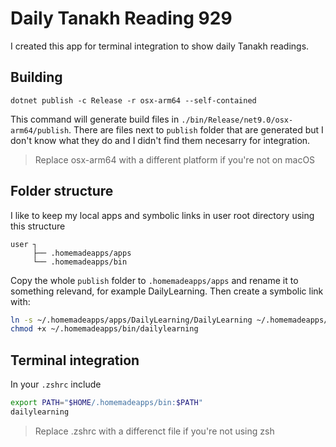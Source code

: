 # Daily Tanakh Reading 929

I created this app for terminal integration to show daily Tanakh readings.

## Building

`dotnet publish -c Release -r osx-arm64 --self-contained`

This command will generate build files in `./bin/Release/net9.0/osx-arm64/publish`. There are files next to `publish` folder that are generated but I don't know what they do and I didn't find them necesarry for integration.

> Replace osx-arm64 with a different platform if you're not on macOS

## Folder structure

I like to keep my local apps and symbolic links in user root directory using this structure

```
user ┐
     ├── .homemadeapps/apps
     └── .homemadeapps/bin
```

Copy the whole `publish` folder to `.homemadeapps/apps` and rename it to something relevand, for example DailyLearning. Then create a symbolic link with:

```bash
ln -s ~/.homemadeapps/apps/DailyLearning/DailyLearning ~/.homemadeapps/bin/dailylearning
chmod +x ~/.homemadeapps/bin/dailylearning
```

## Terminal integration

In your `.zshrc` include

```bash
export PATH="$HOME/.homemadeapps/bin:$PATH"
dailylearning
```

> Replace .zshrc with a differenct file if you're not using zsh